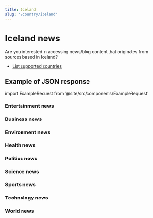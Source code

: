 ```yaml
---
title: Iceland
slug: '/country/iceland'
---
```


# Iceland news

Are you interested in accessing news/blog content that originates from sources based in Iceland?

- [List supported countries](/get-articles/countries)

## Example of JSON response

import ExampleRequest from '@site/src/components/ExampleRequest'

### Entertainment news
<ExampleRequest url="https://api.apitube.io/v1/news/articles?limit=2&category=news/Arts_and_Entertainment&country=is"></ExampleRequest>

### Business news
<ExampleRequest url="https://api.apitube.io/v1/news/articles?limit=2&category=news/Business&country=is"></ExampleRequest>

### Environment news
<ExampleRequest url="https://api.apitube.io/v1/news/articles?limit=2&category=news/Environment&country=is"></ExampleRequest>

### Health news
<ExampleRequest url="https://api.apitube.io/v1/news/articles?limit=2&category=news/Health&country=is"></ExampleRequest>

### Politics news
<ExampleRequest url="https://api.apitube.io/v1/news/articles?limit=2&category=news/Politics&country=is"></ExampleRequest>

### Science news
<ExampleRequest url="https://api.apitube.io/v1/news/articles?limit=2&category=news/Science&country=is"></ExampleRequest>

### Sports news
<ExampleRequest url="https://api.apitube.io/v1/news/articles?limit=2&category=news/Sports&country=is"></ExampleRequest>

### Technology news
<ExampleRequest url="https://api.apitube.io/v1/news/articles?limit=2&category=news/Technology&country=is"></ExampleRequest>

### World news
<ExampleRequest url="https://api.apitube.io/v1/news/articles?limit=2&category=news/World&country=is"></ExampleRequest>

